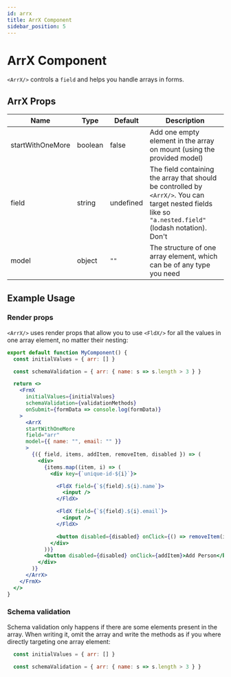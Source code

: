 ```yaml
---
id: arrx
title: ArrX Component
sidebar_position: 5
---
```


# ArrX Component

`<ArrX/>` controls a `field` and helps you handle arrays in forms.

## ArrX Props

| Name                    | Type           | Default       |  Description |
|----------               | -------------  | ------------- |  ------------- |
| startWithOneMore | boolean | false | Add one empty element in the array on mount (using the provided model) |
| field | string | undefined |  The field containing the array that should be controlled by `<ArrX/>`. You can target nested fields like so `"a.nested.field"` (lodash notation). Don't  |
| model | object | `""` | The structure of one array element, which can be of any type you need |

## Example Usage

### Render props

`<ArrX/>` uses render props that allow you to use `<FldX/>` for all the values in one array element, no matter their nesting:

```jsx {17,32}
export default function MyComponent() {
  const initialValues = { arr: [] }

  const schemaValidation = { arr: { name: s => s.length > 3 } }

  return <>
    <FrmX
      initialValues={initialValues}
      schemaValidation={validationMethods}
      onSubmit={formData => console.log(formData)}
    >
      <ArrX
      startWithOneMore
      field="arr"
      model={{ name: "", email: "" }}
      >
        {({ field, items, addItem, removeItem, disabled }) => (
          <div>
            {items.map((item, i) => (
              <div key={`unique-id-${i}`}>

                <FldX field={`${field}.${i}.name`}>
                  <input />
                </FldX>

                <FldX field={`${field}.${i}.email`}>
                  <input />
                </FldX>

                <button disabled={disabled} onClick={() => removeItem(i)}>Remove</button>
              </div>
            ))}
            <button disabled={disabled} onClick={addItem}>Add Person</button>
          </div>
        )}
      </ArrX>
    </FrmX>
  </>
}


```

### Schema validation

Schema validation only happens if there are some elements present in the array. When writing it, omit the array and write the methods as if you where directly targeting one array element:

```js
  const initialValues = { arr: [] }

  const schemaValidation = { arr: { name: s => s.length > 3 } }
```
